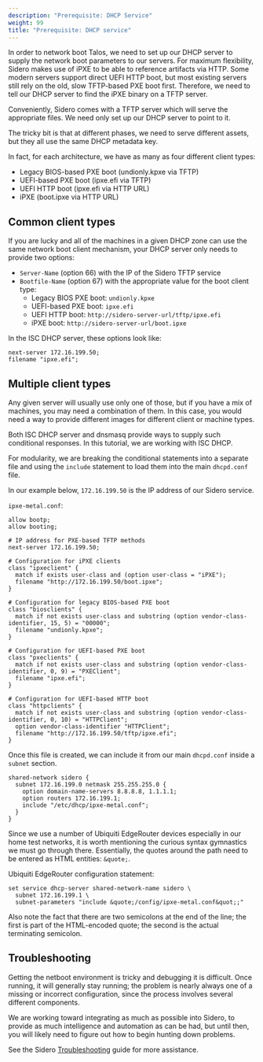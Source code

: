 ```yaml
---
description: "Prerequisite: DHCP Service"
weight: 99
title: "Prerequisite: DHCP service"
---
```


In order to network boot Talos, we need to set up our DHCP server to supply the
network boot parameters to our servers.
For maximum flexibility, Sidero makes use of iPXE to be able to reference
artifacts via HTTP.
Some modern servers support direct UEFI HTTP boot, but most existing servers
still rely on the old, slow TFTP-based PXE boot first.
Therefore, we need to tell our DHCP server to find the iPXE binary on a TFTP
server.

Conveniently, Sidero comes with a TFTP server which will serve the appropriate
files.
We need only set up our DHCP server to point to it.

The tricky bit is that at different phases, we need to serve different assets,
but they all use the same DHCP metadata key.

In fact, for each architecture, we have as many as four different client types:

- Legacy BIOS-based PXE boot (undionly.kpxe via TFTP)
- UEFI-based PXE boot (ipxe.efi via TFTP)
- UEFI HTTP boot (ipxe.efi via HTTP URL)
- iPXE (boot.ipxe via HTTP URL)

## Common client types

If you are lucky and all of the machines in a given DHCP zone can use the same
network boot client mechanism, your DHCP server only needs to provide two
options:

- `Server-Name` (option 66) with the IP of the Sidero TFTP service
- `Bootfile-Name` (option 67) with the appropriate value for the boot client type:
  - Legacy BIOS PXE boot: `undionly.kpxe`
  - UEFI-based PXE boot: `ipxe.efi`
  - UEFI HTTP boot: `http://sidero-server-url/tftp/ipxe.efi`
  - iPXE boot: `http://sidero-server-url/boot.ipxe`

In the ISC DHCP server, these options look like:

```config
next-server 172.16.199.50;
filename "ipxe.efi";
```

## Multiple client types

Any given server will usually use only one of those, but if you have a mix of
machines, you may need a combination of them.
In this case, you would need a way to provide different images for different
client or machine types.

Both ISC DHCP server and dnsmasq provide ways to supply such conditional responses.
In this tutorial, we are working with ISC DHCP.

For modularity, we are breaking the conditional statements into a separate file
and using the `include` statement to load them into the main `dhcpd.conf` file.

In our example below, `172.16.199.50` is the IP address of our Sidero service.

`ipxe-metal.conf`:

```config
allow bootp;
allow booting;

# IP address for PXE-based TFTP methods
next-server 172.16.199.50;

# Configuration for iPXE clients
class "ipxeclient" {
  match if exists user-class and (option user-class = "iPXE");
  filename "http://172.16.199.50/boot.ipxe";
}

# Configuration for legacy BIOS-based PXE boot
class "biosclients" {
  match if not exists user-class and substring (option vendor-class-identifier, 15, 5) = "00000";
  filename "undionly.kpxe";
}

# Configuration for UEFI-based PXE boot
class "pxeclients" {
  match if not exists user-class and substring (option vendor-class-identifier, 0, 9) = "PXEClient";
  filename "ipxe.efi";
}

# Configuration for UEFI-based HTTP boot
class "httpclients" {
  match if not exists user-class and substring (option vendor-class-identifier, 0, 10) = "HTTPClient";
  option vendor-class-identifier "HTTPClient";
  filename "http://172.16.199.50/tftp/ipxe.efi";
}
```

Once this file is created, we can include it from our main `dhcpd.conf` inside a
`subnet` section.

```config
shared-network sidero {
  subnet 172.16.199.0 netmask 255.255.255.0 {
    option domain-name-servers 8.8.8.8, 1.1.1.1;
    option routers 172.16.199.1;
    include "/etc/dhcp/ipxe-metal.conf";
  }
}
```

Since we use a number of Ubiquiti EdgeRouter devices especially in our home test
networks, it is worth mentioning the curious syntax gymnastics we must go
through there.
Essentially, the quotes around the path need to be entered as HTML entities:
`&quote;`.

Ubiquiti EdgeRouter configuration statement:

```config
set service dhcp-server shared-network-name sidero \
  subnet 172.16.199.1 \
  subnet-parameters "include &quote;/config/ipxe-metal.conf&quot;;"
```

Also note the fact that there are two semicolons at the end of the line;
the first is part of the HTML-encoded quote;
the second is the actual terminating semicolon.

## Troubleshooting

Getting the netboot environment is tricky and debugging it is difficult.
Once running, it will generally stay running;
the problem is nearly always one of a missing or incorrect configuration, since
the process involves several different components.

We are working toward integrating as much as possible into Sidero, to provide as
much intelligence and automation as can be had, but until then, you will likely
need to figure out how to begin hunting down problems.

See the Sidero [Troubleshooting](troubleshooting) guide for more assistance.
